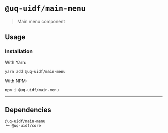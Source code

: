# `@uq-uidf/main-menu`

> Main menu component

## Usage

### Installation

With Yarn:
```shell
yarn add @uq-uidf/main-menu
```

With NPM:
```shell
npm i @uq-uidf/main-menu
```

---

## Dependencies

```
@uq-uidf/main-menu
└─ @uq-uidf/core
```
